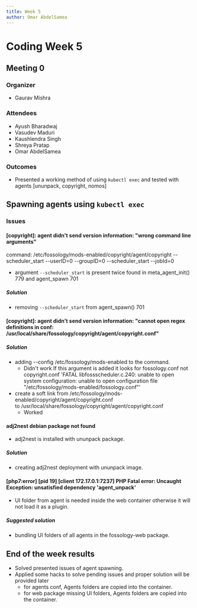 ```yaml
---
title: Week 5
author: Omar AbdelSamea
---
```

<!--
SPDX-License-Identifier: CC-BY-SA-4.0

SPDX-FileCopyrightText: 2021 Omar AbdelSamea <omarmohamed168@gmail.com>
-->

# Coding Week 5

## Meeting 0
### Organizer
- Gaurav Mishra

### Attendees
- Ayush Bharadwaj
- Vasudev Maduri
- Kaushlendra Singh
- Shreya Pratap
- Omar AbdelSamea

### Outcomes
- Presented a working method of using `kubectl exec` and tested with agents [ununpack, copyright, nomos]

## Spawning agents using `kubectl exec`
### Issues 
#### [copyright]: agent didn't send version information: "wrong command line arguments"
command: /etc/fossology/mods-enabled/copyright/agent/copyright --scheduler_start --userID=0 --groupID=0 --scheduler_start --jobId=0
- argument `--scheduler_start` is present twice found in meta_agent_init() 779 and agent_spawn 701
##### Solution
- removing `--scheduler_start` from agent_spawn() 701
#### [copyright]:  agent didn't send version information: "cannot open regex definitions in conf: /usr/local/share/fossology/copyright/agent/copyright.conf"
##### Solution
- adding --config /etc/fossology/mods-enabled to the command.
    - Didn't work If this argument is added it looks for fossology.conf not copyright.conf
'FATAL libfossscheduler.c.240: unable to open system configuration: unable to open configuration file "/etc/fossology/mods-enabled/fossology.conf"'
- create a soft link from /etc/fossology/mods-enabled/copyright/agent/copyright.conf  
to /usr/local/share/fossology/copyright/agent/copyright.conf
    - Worked
#### adj2nest debian package not found
- adj2nest is installed with ununpack package.
##### Solution
- creating adj2nest deployment with ununpack image.
#### [php7:error] [pid 19] [client 172.17.0.1:7237] PHP Fatal error:  Uncaught Exception: unsatisfied dependency 'agent_unpack'
- UI folder from agent is needed inside the web container otherwise it will not load it as a plugin.
##### Suggested solution
- bundling UI folders of all agents in the fossology-web package.

## End of the week results
- Solved presented issues of agent spawning.
- Applied some hacks to solve pending issues and proper solution will be provided later
  - for agents conf, Agents folders are copied into the container.
  - for web package missing UI folders, Agents folders are copied into the container.
  